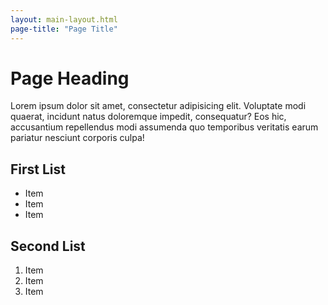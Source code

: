 ```yaml
---
layout: main-layout.html
page-title: "Page Title"
---
```


# Page Heading

Lorem ipsum dolor sit amet, consectetur adipisicing elit. Voluptate modi quaerat, incidunt natus doloremque impedit, consequatur? Eos hic, accusantium repellendus modi assumenda quo temporibus veritatis earum pariatur nesciunt corporis culpa!

## First List

- Item
- Item
- Item

## Second List

1. Item
1. Item
1. Item

